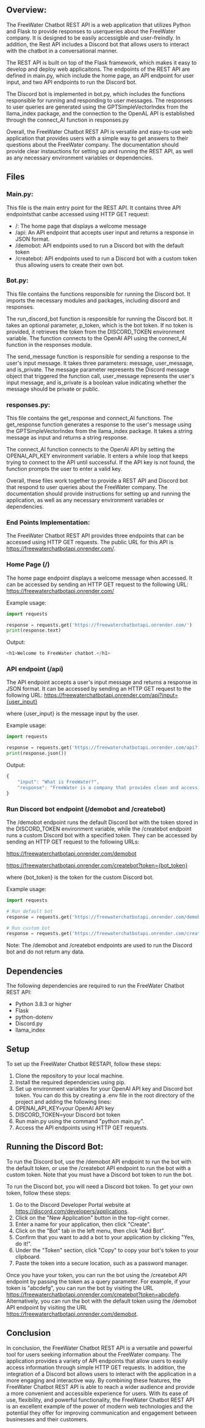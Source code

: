 ## Overview:
The FreeWater Chatbot REST API is a web application that utilizes Python and Flask to provide responses to userqueries about the FreeWater company. It is designed to be easily accessigble and user-freindly. In addition, the Rest API includes a Discord bot that allows users to interact with the chatbot in a conversational manner.

The REST API is built on top of the Flask framework, which makes it easy to develop and deploy web applicaitons. The endpoints of the REST API are defined in main.py, which include the home page, an API endpoint for user input, and two API endpoints to run the Discord bot.

The Discord bot is implemented in bot.py, which includes the functions responsible for running  and responding to user messages. The responses to user queries are generated using the GPTSimpleVectorIndex from the llama_index package, and the connection to the OpenAL API is established through the connect_AI function in responses.py

Overall, the FreeWater Chatbot REST API is versatile and easy-to-use web application that provides users with a simple way to get answers to their questions about the FreeWater company. The documentation should provide clear instauctions for setting up and running the REST API, as well as any necessary environment variables or dependencies.

## Files
### Main.py:
This file is the main entry point for the REST API. It contains three API endpointsthat canbe accessed using HTTP GET request:
 - /: The home page that displays a welcome message
 - /api: An API endpoint that accepts user input and returns a response in JSON format.
 - /demobot: API endpoints used to run a Discord bot with the default token
 - /createbot: API endpoints used to run a Discord bot with a custom token thus allowing users to create their own bot.

### Bot.py:
This file contains the functions responsible for running the Discord bot. It imports the necessary modules and packages, including discord and responses.

The run_discord_bot function is responsible for running the Discord bot. It takes an optional parameter, p_token, which is the bot token. If no token is provided, it retrieves the token from the DISCORD_TOKEN environment variable. The function connects to the OpenAI API using the connect_AI function in the responses module.

The send_message function is responsible for sending a response to the user's input message. It takes three parameters: message, user_message, and is_private. The message parameter represents the Discord message object that triggered the function call, user_message represents the user's input message, and is_private is a boolean value indicating whether the message should be private or public.

### responses.py:
This file contains the get_response and connect_AI functions. The get_response function generates a response to the user's message using the GPTSimpleVectorIndex from the llama_index package. It takes a string message as input and returns a string response.

The connect_AI function connects to the OpenAI API by setting the OPENAI_API_KEY environment variable. It enters a while loop that keeps trying to connect to the API until successful. If the API key is not found, the function prompts the user to enter a valid key.

Overall, these files work together to provide a REST API and Discord bot that respond to user queries about the FreeWater company. The documentation should provide instructions for setting up and running the application, as well as any necessary environment variables or dependencies.

### End Points Implementation:
The FreeWater Chatbot REST API provides three endpoints that can be accessed using HTTP GET requests. The public URL for this API is https://freewaterchatbotapi.onrender.com/.

### Home Page (/)
The home page endpoint displays a welcome message when accessed. It can be accessed by sending an HTTP GET request to the following URL:
https://freewaterchatbotapi.onrender.com/

Example usage:
```python
import requests

response = requests.get('https://freewaterchatbotapi.onrender.com/')
print(response.text)
```

Output:
```javascript
<h1>Welcome to FreeWater chatbot.</h1>
```

### API endpoint (/api)
The API endpoint accepts a user's input message and returns a response in JSON format. It can be accessed by sending an HTTP GET request to the following URL:
https://freewaterchatbotapi.onrender.com/api?input={user_input}

where {user_input} is the message input by the user.

Example usage:
```python
import requests

response = requests.get('https://freewaterchatbotapi.onrender.com/api?input=What is FreeWater?')
print(response.json())
```

Output:
```javascript
{
    "input": "What is FreeWater?",
    "response": "FreeWater is a company that provides clean and accessible water to people in need around the world."
}
```

### Run Discord bot endpoint (/demobot and /createbot)
The /demobot endpoint runs the default Discord bot with the token stored in the DISCORD_TOKEN environment variable, while the /createbot endpoint runs a custom Discord bot with a specified token. They can be accessed by sending an HTTP GET request to the following URLs:

https://freewaterchatbotapi.onrender.com/demobot

https://freewaterchatbotapi.onrender.com/createbot?token={bot_token}

where {bot_token} is the token for the custom Discord bot.

Example usage:
```python
import requests

# Run default bot
response = requests.get('https://freewaterchatbotapi.onrender.com/demobot')

# Run custom bot
response = requests.get('https://freewaterchatbotapi.onrender.com/createbot?token={bot_token}')
```
Note: The /demobot and /createbot endpoints are used to run the Discord bot and do not return any data.

## Dependencies
The following dependencies are required to run the FreeWater Chatbot REST API:
 - Python 3.8.3 or higher
 - Flask
 - python-dotenv
 - Discord.py
 - llama_index

## Setup
To set up the FreeWater Chatbot RESTAPI, follow these steps:
 1. Clone the repository to your local machine.
 2. Install the required dependencies using pip.
 3. Set up environment variables for your OpenAI API key and Discord bot token. You can do this by creating a .env file in the root directory of the project and adding the following lines:
 4. OPENAI_API_KEY=your OpenAI API key
 5. DISCORD_TOKEN=your Discord bot token
 6. Run main.py using the command "python main.py".
 7. Access the API endpoints using HTTP GET requests.

## Running the Discord Bot:
To run the Discord bot, use the /demobot API endpoint to run the bot with the default token, or use the /createbot API endpoint to run the bot with a custom token. Note that you must have a Discord bot token to run the bot.

To run the Discord bot, you will need a Discord bot token. To get your own token, follow these steps:

1. Go to the Discord Developer Portal website at https://discord.com/developers/applications.
2. Click on the "New Application" button in the top-right corner.
3. Enter a name for your application, then click "Create".
4. Click on the "Bot" tab in the left menu, then click "Add Bot".
5. Confirm that you want to add a bot to your application by clicking "Yes, do it!".
6. Under the "Token" section, click "Copy" to copy your bot's token to your clipboard.
7. Paste the token into a secure location, such as a password manager.

Once you have your token, you can run the bot using the /createbot API endpoint by passing the token as a query parameter. For example, if your token is "abcdefg", you can run the bot by visiting the URL https://freewaterchatbotapi.onrender.com/createbot?token=abcdefg. 
Alternatively, you can run the bot with the default token using the /demobot API endpoint by visiting the URL https://freewaterchatbotapi.onrender.com/demobot.

## Conclusion
In conclusion, the FreeWater Chatbot REST API is a versatile and powerful tool for users seeking information about the FreeWater company. The application provides a variety of API endpoints that allow users to easily access information through simple HTTP GET requests. In addition, the integration of a Discord bot allows users to interact with the application in a more engaging and interactive way. By combining these features, the FreeWater Chatbot REST API is able to reach a wider audience and provide a more convenient and accessible experience for users. With its ease of use, flexibility, and powerful functionality, the FreeWater Chatbot REST API is an excellent example of the power of modern web technologies and the potential they offer for improving communication and engagement between businesses and their customers.

